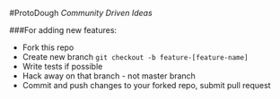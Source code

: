 #ProtoDough 
*Community Driven Ideas*


###For adding new features:

- Fork this repo
- Create new branch `git checkout -b feature-[feature-name]`
- Write tests if possible
- Hack away on that branch - not master branch
- Commit and push changes to your forked repo, submit pull request


